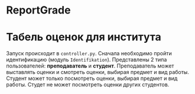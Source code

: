 # ReportGrade
# Табель оценок для института
Запуск происходит в `controller.py`. 
Сначала необходимо пройти идентификацию (модуль `Identifikation`). Представлены 2 типа пользователей: **преподаватель** и **студент**.
Преподаватель может выставлять оценки и смотреть оценки, выбирая предмет и вид работы.
Студент может только посмотреть оценки, выбирая предмет и вид работы. Студет не может посмотреть оценки других студентов.
